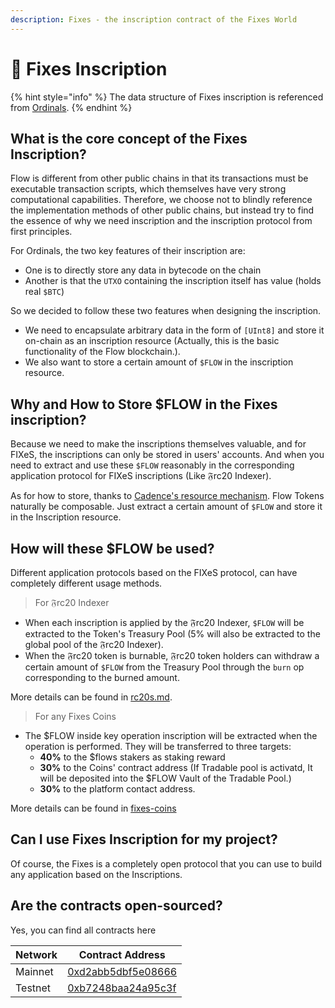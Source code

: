 ```yaml
---
description: Fixes - the inscription contract of the Fixes World
---
```


# 🔡 Fixes Inscription

{% hint style="info" %}
The data structure of Fixes inscription is referenced from [Ordinals](https://docs.ordinals.com/inscriptions.html#fields).
{% endhint %}

## What is the core concept of the Fixes Inscription?

Flow is different from other public chains in that its transactions must be executable transaction scripts, which themselves have very strong computational capabilities. Therefore, we choose not to blindly reference the implementation methods of other public chains, but instead try to find the essence of why we need inscription and the inscription protocol from first principles.

For Ordinals, the two key features of their inscription are:&#x20;

* One is to directly store any data in bytecode on the chain
* Another is that the `UTXO` containing the inscription itself has value (holds real `$BTC`)

So we decided to follow these two features when designing the inscription.

* We need to encapsulate arbitrary data in the form of `[UInt8]` and store it on-chain as an inscription resource (Actually, this is the basic functionality of the Flow blockchain.).
* We also want to store a certain amount of `$FLOW` in the inscription resource.

## Why and How to Store $FLOW in the Fixes inscription?

Because we need to make the inscriptions themselves valuable, and for FIXeS, the inscriptions can only be stored in users' accounts. And when you need to extract and use these `$FLOW` reasonably in the corresponding application protocol for FIXeS inscriptions (Like 𝔉rc20 Indexer).

As for how to store, thanks to [Cadence's resource mechanism](https://cadence-lang.org/docs/language/resources). Flow Tokens naturally be composable. Just extract a certain amount of `$FLOW` and store it in the Inscription resource.

## How will these $FLOW be used?

Different application protocols based on the FIXeS protocol, can have completely different usage methods.

> For 𝔉rc20 Indexer

* When each inscription is applied by the 𝔉rc20 Indexer,  `$FLOW` will be extracted to the Token's Treasury Pool (5% will also be extracted to the global pool of the 𝔉rc20 Indexer).
* When the 𝔉rc20 token is burnable, 𝔉rc20 token holders can withdraw a certain amount of `$FLOW` from the Treasury Pool through the `burn` op corresponding to the burned amount.

More details can be found in [rc20s.md](rc20s.md "mention").

> For any Fixes Coins

* The $FLOW inside key operation inscription will be extracted when the  operation is performed.  They will be transferred to three targets:&#x20;
  * **40%** to the $flows stakers as staking reward
  * **30%** to the Coins' contract address (If Tradable pool is activatd, It will be deposited into the $FLOW Vault of the Tradable Pool.)
  * **30%** to the platform contact address.

More details can be found in [fixes-coins](fixes-coins/ "mention")

## Can I use Fixes Inscription for my project?

Of course, the Fixes is a completely open protocol that you can use to build any application based on the Inscriptions.

## Are the contracts open-sourced? <a href="#contracts" id="contracts"></a>

Yes, you can find all contracts here

| Network | Contract Address                                                                       |
| ------- | -------------------------------------------------------------------------------------- |
| Mainnet | [0xd2abb5dbf5e08666](https://contractbrowser.com/account/0xd2abb5dbf5e08666/contracts) |
| Testnet | [0xb7248baa24a95c3f](https://contractbrowser.com/account/0xb7248baa24a95c3f/contracts) |

